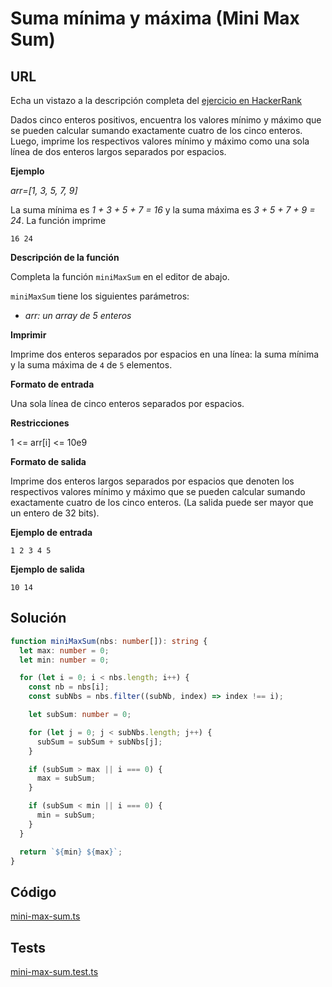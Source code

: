 # Suma mínima y máxima (Mini Max Sum)

## URL
Echa un vistazo a la descripción completa del [ejercicio en HackerRank](https://www.hackerrank.com/challenges/mini-max-sum)

Dados cinco enteros positivos, encuentra los valores mínimo y máximo que se pueden calcular sumando exactamente cuatro de los cinco enteros. Luego, imprime los respectivos valores mínimo y máximo como una sola línea de dos enteros largos separados por espacios.

**Ejemplo**

*arr=[1, 3, 5, 7, 9]*

La suma mínima es *1 + 3 + 5 + 7 = 16* y la suma máxima es *3 + 5 + 7 + 9 = 24*. La función imprime

```
16 24
```

**Descripción de la función**

Completa la función `miniMaxSum` en el editor de abajo.

`miniMaxSum` tiene los siguientes parámetros:

* *arr: un array de 5 enteros*

**Imprimir**

Imprime dos enteros separados por espacios en una línea: la suma mínima y la suma máxima de
`4` de `5` elementos.

**Formato de entrada**

Una sola línea de cinco enteros separados por espacios.

**Restricciones**

1 <= arr[i] <= 10e9

**Formato de salida**

Imprime dos enteros largos separados por espacios que denoten los respectivos valores mínimo y máximo que se pueden calcular sumando exactamente cuatro de los cinco enteros. (La salida puede ser mayor que un entero de 32 bits).

**Ejemplo de entrada**

```
1 2 3 4 5
```

**Ejemplo de salida**

```
10 14
```

## Solución

```typescript
function miniMaxSum(nbs: number[]): string {
  let max: number = 0;
  let min: number = 0;

  for (let i = 0; i < nbs.length; i++) {
    const nb = nbs[i];
    const subNbs = nbs.filter((subNb, index) => index !== i);

    let subSum: number = 0;

    for (let j = 0; j < subNbs.length; j++) {
      subSum = subSum + subNbs[j];
    }

    if (subSum > max || i === 0) {
      max = subSum;
    }

    if (subSum < min || i === 0) {
      min = subSum;
    }
  }

  return `${min} ${max}`;
}
````

## Código
[mini-max-sum.ts](./mini-max-sum.ts)

## Tests
[mini-max-sum.test.ts](./mini-max-sum.test.ts)
